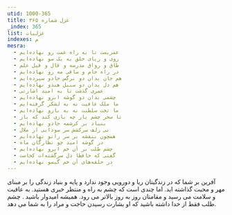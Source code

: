 ```yaml
---
utid: 1000-365
title: غزل شماره ۳۶۵
_index: 365
list: غزلیات
indexes: م
mesra:
  - عمریست تا به راه غمت رو نهاده‌ایم
  - روی و ریای خلق به یک سو نهاده‌ایم
  - طاق و رواق مدرسه و قال و قیل علم
  - در راه جام و ساقی مه رو نهاده‌ایم
  - هم جان بدان دو نرگس جادو سپرده‌ایم
  - هم دل بدان دو سنبل هندو نهاده‌ایم
  - عمری گذشت تا به امید اشارتی
  - چشمی بدان دو گوشه ابرو نهاده‌ایم
  - ما ملک عافیت نه به لشکر گرفته‌ایم
  - ما تخت سلطنت نه به بازو نهاده‌ایم
  - تا سحر چشم یار چه بازی کند که باز
  - بنیاد بر کرشمه جادو نهاده‌ایم
  - بی زلف سرکشش سر سودایی از ملال
  - همچون بنفشه بر سر زانو نهاده‌ایم
  - در گوشه امید چو نظارگان ماه
  - چشم طلب بر آن خم ابرو نهاده‌ایم
  - گفتی که حافظا دل سرگشته‌ات کجاست
  - در حلقه‌های آن خم گیسو نهاده‌ایم
---
```

آفرین بر شما که در زندگیتان ریا و دورویی وجود ندارد و پایه و بنیاد زندگی را بر مبنای مهر و محبت گذاشته اید. اما چندی است که چشم به راه و منتظر خبری هستید. به عافیت و سلامت می رسید و مقامتان روز به روز بالاتر می رود. همیشه امیدوار باشید . چشم طلب فقط از خدا داشته باشید که او بشارت رسیدن حاجت و مراد را به شما می دهد.
